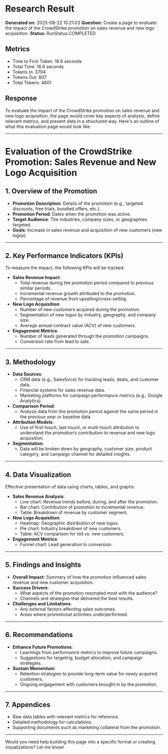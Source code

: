 # Research Result

**Generated on:** 2025-08-22 15:21:03
**Question:** Create a page to evaluate the impact of the CrowdStrike promotion on sales revenue and new logo acquisition.
**Status:** RunStatus.COMPLETED

## Metrics
- Time to First Token: 16.6 seconds
- Total Time: 16.6 seconds
- Tokens In: 3794
- Tokens Out: 807
- Total Tokens: 4601

## Response
To evaluate the impact of the CrowdStrike promotion on sales revenue and new logo acquisition, the page would cover key aspects of analysis, define relevant metrics, and present data in a structured way. Here's an outline of what this evaluation page would look like:

---

# **Evaluation of the CrowdStrike Promotion: Sales Revenue and New Logo Acquisition**

## **1. Overview of the Promotion**
   - **Promotion Description**: Details of the promotion (e.g., targeted discounts, free trials, bundled offers, etc.).
   - **Promotion Period**: Dates when the promotion was active.
   - **Target Audience**: The industries, company sizes, or geographies targeted.
   - **Goals**: Increase in sales revenue and acquisition of new customers (new logos).

---

## **2. Key Performance Indicators (KPIs)**
To measure the impact, the following KPIs will be tracked:
   - **Sales Revenue Impact**:
     - Total revenue during the promotion period compared to previous similar periods.
     - Incremental revenue growth attributed to the promotion.
     - Percentage of revenue from upselling/cross-selling.
   - **New Logo Acquisition**:
     - Number of new customers acquired during the promotion.
     - Segmentation of new logos by industry, geography, and company size.
     - Average annual contract value (ACV) of new customers.
   - **Engagement Metrics**:
     - Number of leads generated through the promotion campaigns.
     - Conversion rate from lead to sale.

---

## **3. Methodology**
   - **Data Sources**:
     - CRM data (e.g., Salesforce) for tracking leads, deals, and customer data.
     - Financial systems for sales revenue data.
     - Marketing platforms for campaign performance metrics (e.g., Google Analytics).
   - **Comparison Period**:
     - Analyze data from the promotion period against the same period in the previous year or baseline data.
   - **Attribution Models**:
     - Use of first-touch, last-touch, or multi-touch attribution to understand the promotion’s contribution to revenue and new logo acquisition.
   - **Segmentation**:
     - Data will be broken down by geography, customer size, product category, and campaign channel for detailed insights.

---

## **4. Data Visualization**
Effective presentation of data using charts, tables, and graphs:
   - **Sales Revenue Analysis**:
     - Line chart: Revenue trends before, during, and after the promotion.
     - Bar chart: Contribution of promotion to incremental revenue.
     - Table: Breakdown of revenue by customer segment.
   - **New Logo Acquisition**:
     - Heatmap: Geographic distribution of new logos.
     - Pie chart: Industry breakdown of new customers.
     - Table: ACV comparison for old vs. new customers.
   - **Engagement Metrics**:
     - Funnel chart: Lead generation to conversion.

---

## **5. Findings and Insights**
   - **Overall Impact**: Summary of how the promotion influenced sales revenue and new customer acquisition.
   - **Success Drivers**:
     - What aspects of the promotion resonated most with the audience?
     - Channels and strategies that delivered the best results.
   - **Challenges and Limitations**:
     - Any external factors affecting sales outcomes.
     - Areas where promotional activities underperformed.

---

## **6. Recommendations**
   - **Enhance Future Promotions**:
     - Learnings from performance metrics to improve future campaigns.
     - Suggestions for targeting, budget allocation, and campaign strategies.
   - **Sustain Momentum**:
     - Retention strategies to provide long-term value for newly acquired customers.
     - Ongoing engagement with customers brought in by the promotion.

---

## **7. Appendices**
   - Raw data tables with relevant metrics for reference.
   - Detailed methodology for calculations.
   - Supporting documents such as marketing collateral from the promotion.

---

Would you need help building this page into a specific format or creating visualizations? Let me know!
